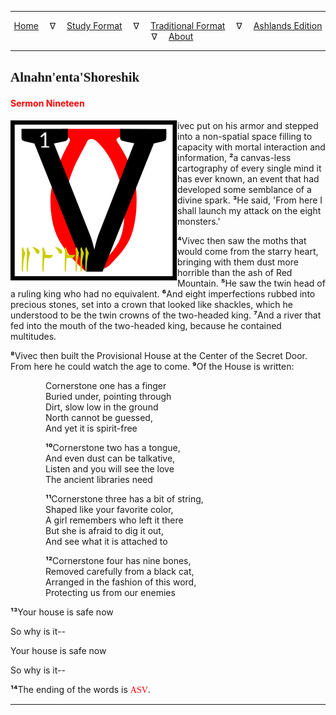 
---

<!--- CSS for local font files -->

<style>
@font-face {
    font-family: Daedric;
    src: url('../../../assets/fonts/ttf/HayghinDaedric.ttf') format('truetype');
    font-weight: medium;
    font-style: normal;
}
</style>

<!--- Jekyll Page Links -->

<center>
<a href="../../../index.html">Home</a>
&emsp;&nabla;&emsp;
<a href="../../index-study.html">Study Format</a>
&emsp;&nabla;&emsp;
<a href="../../index-traditional.html">Traditional Format</a>
&emsp;&nabla;&emsp;
<a href="../../index-ashlands.html">Ashlands Edition</a>
&emsp;&nabla;&emsp;
<a href="../../../about.html">About</a>
</center>

<!--- Markdown Body Below: -->

---

## <span style="font-family:Daedric">Alnahn'enta'Shoreshik</span>

#### <span style="color:red">Sermon Nineteen</span>

<img align="left" alt="V" src="../../../assets/images/initials/initial_19.svg">ivec put on his armor and stepped into a non-spatial space filling to capacity with mortal interaction and information,
<b>&sup2;</b>a canvas-less cartography of every single mind it has ever known, an event that had developed some semblance of a divine spark.
<b>&sup3;</b>He said, 'From here I shall launch my attack on the eight monsters.'

<b>&#8308;</b>Vivec then saw the moths that would come from the starry heart, bringing with them dust more horrible than the ash of Red Mountain.
<b>&#8309;</b>He saw the twin head of a ruling king who had no equivalent.
<b>&#8310;</b>And eight imperfections rubbed into precious stones, set into a crown that looked like shackles, which he understood to be the twin crowns of the two-headed king.
<b>&#8311;</b>And a river that fed into the mouth of the two-headed king, because he contained multitudes.

<b>&#8312;</b>Vivec then built the Provisional House at the Center of the Secret Door. From here he could watch the age to come.
<b>&#8313;</b>Of the House is written:

<span style="display:inline-block;padding-left:4em">Cornerstone one has a finger</span>\
<span style="display:inline-block;padding-left:4em">Buried under, pointing through</span>\
<span style="display:inline-block;padding-left:4em">Dirt, slow low in the ground</span>\
<span style="display:inline-block;padding-left:4em">North cannot be guessed,</span>\
<span style="display:inline-block;padding-left:4em">And yet it is spirit-free</span>

<span style="display:inline-block;padding-left:4em"><b>&sup1;&#8304;</b>Cornerstone two has a tongue,</span>\
<span style="display:inline-block;padding-left:4em">And even dust can be talkative,</span>\
<span style="display:inline-block;padding-left:4em">Listen and you will see the love</span>\
<span style="display:inline-block;padding-left:4em">The ancient libraries need</span>

<span style="display:inline-block;padding-left:4em"><b>&sup1;&sup1;</b>Cornerstone three has a bit of string,</span>\
<span style="display:inline-block;padding-left:4em">Shaped like your favorite color,</span>\
<span style="display:inline-block;padding-left:4em">A girl remembers who left it there</span>\
<span style="display:inline-block;padding-left:4em">But she is afraid to dig it out,</span>\
<span style="display:inline-block;padding-left:4em">And see what it is attached to</span>

<span style="display:inline-block;padding-left:4em"><b>&sup1;&sup2;</b>Cornerstone four has nine bones,</span>\
<span style="display:inline-block;padding-left:4em">Removed carefully from a black cat,</span>\
<span style="display:inline-block;padding-left:4em">Arranged in the fashion of this word,</span>\
<span style="display:inline-block;padding-left:4em">Protecting us from our enemies</span>

<b>&sup1;&sup3;</b>Your house is safe now

So why is it\-\-

Your house is safe now

So why is it\-\-

<b>&sup1;&#8308;</b>The ending of the words is
<span style="font-family:Daedric;color:red">ASV</span>.

---

